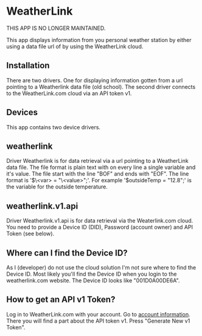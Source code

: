 # WeatherLink
THIS APP IS NO LONGER MAINTAINED.

This app displays information from you personal weather station by either using a data file url of by
using the WeatherLink cloud.

## Installation
There are two drivers. One for displaying information gotten from a url pointing to a Weatherlink
data file (old school). The second driver connects to the WeatherLink.com cloud via an API token v1.

## Devices
This app contains two device drivers.

## weatherlink
Driver Weatherlink is for data retrieval via a url pointing to a WeatherLink data file. The file format is plain text with on every line a single variable and it's value. The file start with the line "BOF" and ends with "EOF". The line format is '$\<var> = "\<value>";'. For example '$outsideTemp = "12.8";' is the variable for the outside temperature.

## weatherlink.v1.api
Driver Weatherlink.v1.api is for data retrieval via the Weaterlink.com cloud. You need to provide a Device ID (DID), Password (account owner) and API Token (see below).

## Where can I find the Device ID?
As I (developer) do not use the cloud solution I'm not sure where to find the Device ID. Most likely you'll find the Device ID when you login to the weatherlink.com website. The Device ID looks like "001D0A00DE6A".

## How to get an API v1 Token?
Log in to WeatherLink.com with your account. Go to [account information](https://www.weatherlink.com/account). There you will find a part about the API token v1. Press "Generate New v1 Token".
